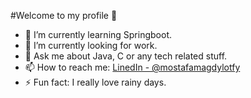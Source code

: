 #Welcome to my profile 👋

- 🌱 I’m currently learning Springboot.
- 🤔 I’m currently looking for work.
- 💬 Ask me about Java, C or any tech related stuff.
- 📫 How to reach me: [LinedIn - @mostafamagdylotfy](https://www.linkedin.com/in/mostafamagdylotfy/)
- ⚡ Fun fact: I really love rainy days.
